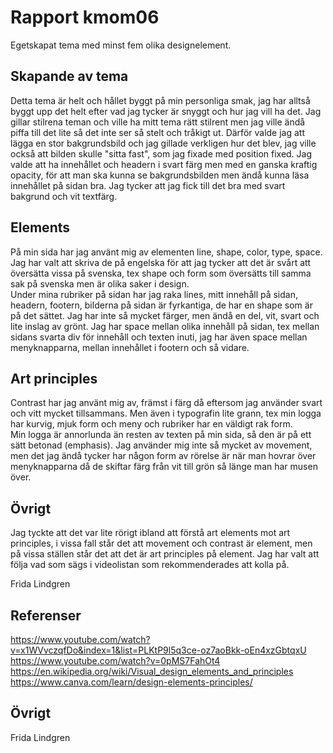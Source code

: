 ---
---
Rapport kmom06
=========================

Egetskapat tema med minst fem olika designelement.

Skapande av tema
-----------------------

Detta tema är helt och hållet byggt på min personliga smak, jag har alltså byggt upp det helt efter vad jag tycker är snyggt och hur jag vill ha det. Jag gillar stilrena teman och ville ha mitt tema rätt stilrent men jag ville ändå piffa till det lite så det inte ser så stelt och tråkigt ut. Därför valde jag att lägga en stor bakgrundsbild och jag gillade verkligen hur det blev, jag ville också att bilden skulle "sitta fast", som jag fixade med position fixed. Jag valde att ha innehållet och headern i svart färg men med en ganska kraftig opacity, för att man ska kunna se bakgrundsbilden men ändå kunna läsa innehållet på sidan bra. Jag tycker att jag fick till det bra med svart bakgrund och vit textfärg.

Elements
-----------------------

På min sida har jag använt mig av elementen line, shape, color, type, space. Jag har valt att skriva de på engelska för att jag tycker att det är svårt att översätta vissa på svenska, tex shape och form som översätts till samma sak på svenska men är olika saker i design.<br>
Under mina rubriker på sidan har jag raka lines, mitt innehåll på sidan, headern, footern, bilderna på sidan är fyrkantiga, de har en shape som är på det sättet. Jag har inte så mycket färger, men ändå en del, vit, svart och lite inslag av grönt. Jag har space mellan olika innehåll på sidan, tex mellan sidans svarta div för innehåll och texten inuti, jag har även space mellan menyknapparna, mellan innehållet i footern och så vidare.

Art principles
-----------------------

Contrast har jag använt mig av, främst i färg då eftersom jag använder svart och vitt mycket tillsammans. Men även i typografin lite grann, tex min logga har kurvig, mjuk form och meny och rubriker har en väldigt rak form.<br>
Min logga är annorlunda än resten av texten på min sida, så den är på ett sätt betonad (emphasis). Jag använder mig inte så mycket av movement, men det jag ändå tycker har någon form av rörelse är när man hovrar över menyknapparna då de skiftar färg från vit till grön så länge man har musen över.

Övrigt
-----------------------

Jag tyckte att det var lite rörigt ibland att förstå art elements mot art principles, i vissa fall står det att movement och contrast är element, men på vissa ställen står det att det är art principles på element. Jag har valt att följa vad som sägs i videolistan som rekommenderades att kolla på.

Frida Lindgren

Referenser
-----------------------

https://www.youtube.com/watch?v=x1WVvczqfDo&index=1&list=PLKtP9l5q3ce-oz7aoBkk-oEn4xzGbtqxU<br>
https://www.youtube.com/watch?v=0pMS7FahOt4<br>
https://en.wikipedia.org/wiki/Visual_design_elements_and_principles<br>
https://www.canva.com/learn/design-elements-principles/


Övrigt
-----------------------

Frida Lindgren
